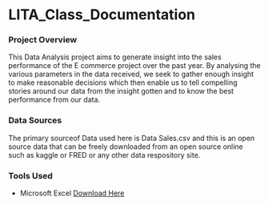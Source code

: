 # LITA_Class_Documentation

### Project Overview
This Data Analysis project aims to generate insight into the sales performance of the E commerce project over the past year. By analysing the various parameters in the data received, we seek to gather enough insight to make reasonable decisions which then enable us to tell compelling stories around our data from the insight gotten and to know the best performance from our data.

### Data Sources
The primary sourceof Data used here is Data Sales.csv and this is an open source data that can be freely downloaded from an open source online such as kaggle or FRED or any other data respository site.

### Tools Used
- Microsoft Excel [Download Here](https://www.microsoft.com)


